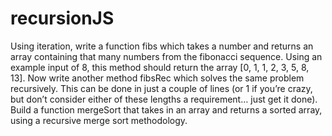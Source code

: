 # recursionJS
Using iteration, write a function fibs which takes a number and returns an array containing that many numbers from the fibonacci sequence. Using an example input of 8, this method should return the array [0, 1, 1, 2, 3, 5, 8, 13].
Now write another method fibsRec which solves the same problem recursively. This can be done in just a couple of lines (or 1 if you’re crazy, but don’t consider either of these lengths a requirement… just get it done).
Build a function mergeSort that takes in an array and returns a sorted array, using a recursive merge sort methodology.

